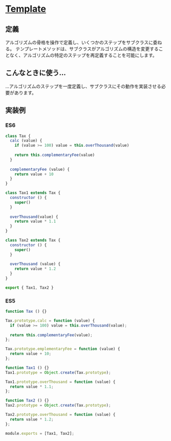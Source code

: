 # [Template](https://designpatternsgame.com/patterns/template)
## 定義
アルゴリズムの骨格を操作で定義し、いくつかのステップをサブクラスに委ねる。
テンプレートメソッドは、サブクラスがアルゴリズムの構造を変更することなく、アルゴリズムの特定のステップを再定義することを可能にします。

## こんなときに使う...
...アルゴリズムのステップを一度定義し、サブクラスにその動作を実装させる必要があります。

## 実装例
### ES6
```js
class Tax {
  calc (value) {
    if (value >= 100) value = this.overThousand(value)
    
    return this.complementaryFee(value)
  }
  
  complementaryFee (value) {
    return value + 10
  }
}

class Tax1 extends Tax {
  constructor () {
    super()
  }
  
  overThousand(value) {
    return value * 1.1
  }
}

class Tax2 extends Tax {
  constructor () {
    super()
  }
  
  overThousand (value) {
    return value * 1.2
  }
}

export { Tax1, Tax2 }
```

### ES5
```js
function Tax () {}

Tax.prototype.calc = function (value) {
  if (value >= 100) value = this.overThousand(value);
  
  return this.complementaryFee(value);
};

Tax.prototype.emplementaryFee = function (value) {
  return value + 10;
};

function Tax1 () {}
Tax1.prototype = Object.create(Tax.prototype);

Tax1.prototype.overThousand = function (value) {
  return value * 1.1;
};

function Tax2 () {}
Tax2.prototype = Object.create(Tax.prototype);

Tax2.prototype.overThousand = function (value) {
  return value * 1.2;
};

module.exports = [Tax1, Tax2];
```







